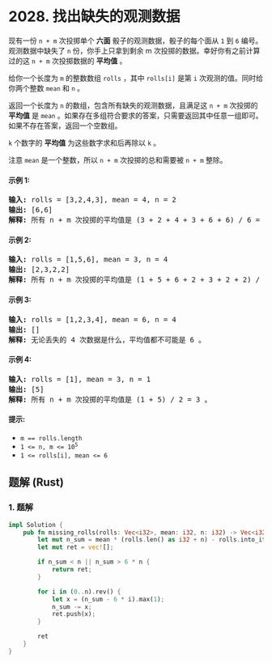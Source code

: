 # 2028. 找出缺失的观测数据
现有一份 `n + m` 次投掷单个 **六面** 骰子的观测数据，骰子的每个面从 `1` 到 `6` 编号。观测数据中缺失了 `n` 份，你手上只拿到剩余 m 次投掷的数据。幸好你有之前计算过的这 `n + m` 次投掷数据的 **平均值** 。

给你一个长度为 `m` 的整数数组 `rolls` ，其中 `rolls[i]` 是第 `i` 次观测的值。同时给你两个整数 `mean` 和 `n` 。

返回一个长度为 `n` 的数组，包含所有缺失的观测数据，且满足这 `n + m` 次投掷的 **平均值** 是 `mean` 。如果存在多组符合要求的答案，只需要返回其中任意一组即可。如果不存在答案，返回一个空数组。

`k` 个数字的 **平均值** 为这些数字求和后再除以 `k` 。

注意 `mean` 是一个整数，所以 `n + m` 次投掷的总和需要被 `n + m` 整除。

#### 示例 1:
<pre>
<strong>输入:</strong> rolls = [3,2,4,3], mean = 4, n = 2
<strong>输出:</strong> [6,6]
<strong>解释:</strong> 所有 n + m 次投掷的平均值是 (3 + 2 + 4 + 3 + 6 + 6) / 6 = 4 。
</pre>

#### 示例 2:
<pre>
<strong>输入:</strong> rolls = [1,5,6], mean = 3, n = 4
<strong>输出:</strong> [2,3,2,2]
<strong>解释:</strong> 所有 n + m 次投掷的平均值是 (1 + 5 + 6 + 2 + 3 + 2 + 2) / 7 = 3 。
</pre>

#### 示例 3:
<pre>
<strong>输入:</strong> rolls = [1,2,3,4], mean = 6, n = 4
<strong>输出:</strong> []
<strong>解释:</strong> 无论丢失的 4 次数据是什么，平均值都不可能是 6 。
</pre>

#### 示例 4:
<pre>
<strong>输入:</strong> rolls = [1], mean = 3, n = 1
<strong>输出:</strong> [5]
<strong>解释:</strong> 所有 n + m 次投掷的平均值是 (1 + 5) / 2 = 3 。
</pre>

#### 提示:
* `m == rolls.length`
* <code>1 <= n, m <= 10<sup>5</sup></code>
* `1 <= rolls[i], mean <= 6`

## 题解 (Rust)

### 1. 题解
```Rust
impl Solution {
    pub fn missing_rolls(rolls: Vec<i32>, mean: i32, n: i32) -> Vec<i32> {
        let mut n_sum = mean * (rolls.len() as i32 + n) - rolls.into_iter().sum::<i32>();
        let mut ret = vec![];

        if n_sum < n || n_sum > 6 * n {
            return ret;
        }

        for i in (0..n).rev() {
            let x = (n_sum - 6 * i).max(1);
            n_sum -= x;
            ret.push(x);
        }

        ret
    }
}
```
